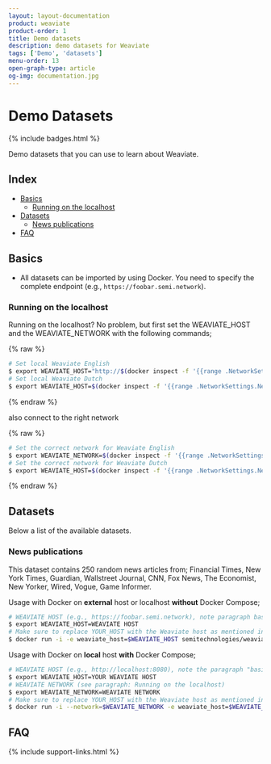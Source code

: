 ```yaml
---
layout: layout-documentation
product: weaviate
product-order: 1
title: Demo datasets
description: demo datasets for Weaviate
tags: ['Demo', 'datasets']
menu-order: 13
open-graph-type: article
og-img: documentation.jpg
---
```


# Demo Datasets

{% include badges.html %}

Demo datasets that you can use to learn about Weaviate.

## Index

- [Basics](#basics)
    - [Running on the localhost](#running-on-the-localhost)
- [Datasets](#datasets)
    - [News publications](#news-publications)
- [FAQ](#faq)

## Basics

- All datasets can be imported by using Docker. You need to specify the complete endpoint (e.g., `https://foobar.semi.network`).

### Running on the localhost

Running on the localhost? No problem, but first set the WEAVIATE_HOST and the WEAVIATE_NETWORK with the following commands;

{% raw %}
```bash
# Set local Weaviate English
$ export WEAVIATE_HOST="http://$(docker inspect -f '{{range .NetworkSettings.Networks}}{{.IPAddress}}{{end}}' en_weaviate_1):8080"
# Set local Weaviate Dutch
$ export WEAVIATE_HOST=$(docker inspect -f '{{range .NetworkSettings.Networks}}{{.NetworkID}}{{end}}' en_weaviate_1)
```
{% endraw %}

also connect to the right network

{% raw %}
```bash
# Set the correct network for Weaviate English
$ export WEAVIATE_NETWORK=$(docker inspect -f '{{range .NetworkSettings.Networks}}{{.NetworkID}}{{end}}' nl_weaviate_1)
# Set the correct network for Weaviate Dutch
$ export WEAVIATE_HOST=$(docker inspect -f '{{range .NetworkSettings.Networks}}{{.NetworkID}}{{end}}' nl_weaviate_1)
```
{% endraw %}

## Datasets

Below a list of the available datasets.

### News publications

This dataset contains 250 random news articles from; Financial Times, New York Times, Guardian, Wallstreet Journal, CNN, Fox News, The Economist, New Yorker, Wired, Vogue, Game Informer.

Usage with Docker on **external** host or localhost **without** Docker Compose;

```bash
# WEAVIATE HOST (e.g., https://foobar.semi.network), note paragraph basics for setting the local IP
$ export WEAVIATE_HOST=WEAVIATE HOST
# Make sure to replace YOUR_HOST with the Weaviate host as mentioned in the basics above
$ docker run -i -e weaviate_host=$WEAVIATE_HOST semitechnologies/weaviate-demo-newspublications
```

Usage with Docker on **local** host **with** Docker Compose;

```bash
# WEAVIATE HOST (e.g., http://localhost:8080), note the paragraph "basics" for setting the local IP
$ export WEAVIATE_HOST=YOUR WEAVIATE HOST
# WEAVIATE NETWORK (see paragraph: Running on the localhost)
$ export WEAVIATE_NETWORK=WEAVIATE NETWORK
# Make sure to replace YOUR_HOST with the Weaviate host as mentioned in the basics above
$ docker run -i --network=$WEAVIATE_NETWORK -e weaviate_host=$WEAVIATE_HOST semitechnologies/weaviate-demo-newspublications
```

## FAQ

{% include support-links.html %}